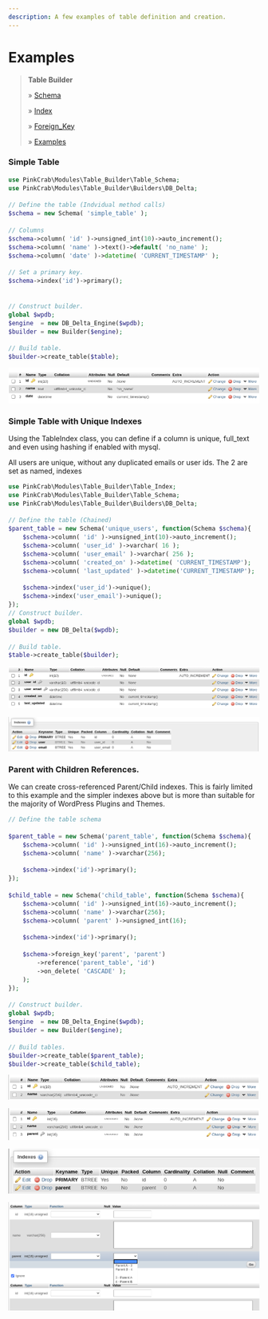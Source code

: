 ```yaml
---
description: A few examples of table definition and creation.
---
```


# Examples

> **Table Builder**
>
> » [Schema](Schema.md)
> 
> » [Index](Table_Index.md)
> 
> » [Foreign_Key](Foreign_Key.md) 
> 
> » [Examples](examples.md)

### Simple Table

``` php
use PinkCrab\Modules\Table_Builder\Table_Schema;
use PinkCrab\Modules\Table_Builder\Builders\DB_Delta;

// Define the table (Indvidual method calls)
$schema = new Schema( 'simple_table' );

// Columns
$schema->column( 'id' )->unsigned_int(10)->auto_increment();
$schema->column( 'name' )->text()->default( 'no_name' );	
$schema->column( 'date' )->datetime( 'CURRENT_TIMESTAMP' );

// Set a primary key.
$schema->index('id')->primary();

			
// Construct builder.
global $wpdb;
$engine  = new DB_Delta_Engine($wpdb);
$builder = new Builder($engine);

// Build table.
$builder->create_table($table);
```

![](../../.gitbook/assets/simple_table_strucuture.png)

### Simple Table with Unique Indexes

Using the TableIndex class, you can define if a column is unique, full\_text and even using hashing if enabled with mysql.

All users are unique, without any duplicated emails or user ids. The 2 are set as named, indexes

``` php
use PinkCrab\Modules\Table_Builder\Table_Index;
use PinkCrab\Modules\Table_Builder\Table_Schema;
use PinkCrab\Modules\Table_Builder\Builders\DB_Delta;

// Define the table (Chained)
$parent_table = new Schema('unique_users', function(Schema $schema){		
	$schema->column( 'id' )->unsigned_int(10)->auto_increment();			
	$schema->column( 'user_id' )->varchar( 16 );	
	$schema->column( 'user_email' )->varchar( 256 );			
	$schema->column( 'created_on' )->datetime( 'CURRENT_TIMESTAMP');
	$schema->column( 'last_updated' )->datetime('CURRENT_TIMESTAMP');
	
	$schema->index('user_id')->unique();
	$schema->index('user_email')->unique();
});	
// Construct builder.
global $wpdb;
$builder = new DB_Delta($wpdb); 

// Build table.
$table->create_table($builder);
```

![](../../.gitbook/assets/table_with_indexes_structure.png)

![](../../.gitbook/assets/table_with_indexes_indexes%20%281%29.png)

### Parent with Children References.

We can create cross-referenced Parent/Child indexes. This is fairly limited to this example and the simpler indexes above but is more than suitable for the majority of WordPress Plugins and Themes. 

``` php
// Define the table schema

$parent_table = new Schema('parent_table', function(Schema $schema){		
	$schema->column( 'id' )->unsigned_int(16)->auto_increment();
	$schema->column( 'name' )->varchar(256);		
	
	$schema->index('id')->primary();
});	
	
$child_table = new Schema('child_table', function(Schema $schema){	
	$schema->column( 'id' )->unsigned_int(16)->auto_increment();
	$schema->column( 'name' )->varchar(256);
	$schema->column( 'parent' )->unsigned_int(16);
	
	$schema->index('id')->primary();

	$schema->foreign_key('parent', 'parent')
        ->reference('parent_table', 'id')
		->on_delete( 'CASCADE' );
	);
});
			
// Construct builder.
global $wpdb;
$engine  = new DB_Delta_Engine($wpdb);
$builder = new Builder($engine);

// Build tables.
$builder->create_table($parent_table);
$builder->create_table($child_table);
```

![parent\_table](../../assets/parent_table_structure.png)

![Child Table](../../assets/child_table_structure.png)

![](../../assets/child_table_indexes.png)

![Child Table Insert](../../assets/child_table_insert.png)
